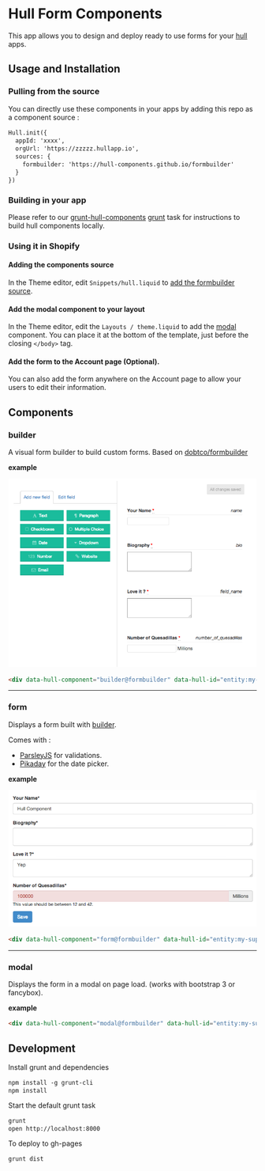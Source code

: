 # Hull Form Components


This app allows you to design and deploy ready to use forms for your [hull](http://hull.io) apps.


## Usage and Installation


### Pulling from the source 

You can directly use these components in your apps by adding this repo as a component source : 

```
Hull.init({
  appId: 'xxxx',
  orgUrl: 'https://zzzzz.hullapp.io',
  sources: {
    formbuilder: 'https://hull-components.github.io/formbuilder'
  }
})
```

### Building in your app


Please refer to our [grunt-hull-components](http://github.com/hull/grunt-hull-components) [grunt](http://gruntjs.com/) task for instructions to build hull components locally.


### Using it in Shopify

#### Adding the components source

In the Theme editor, edit `Snippets/hull.liquid` to [add the formbuilder source](#pulling-from-the-source).

#### Add the modal component to your layout 

In the Theme editor, edit the `Layouts / theme.liquid` to add the [modal](#modal) component.
You can place it at the bottom of the template, just before the closing `</body>` tag.

#### Add the form to the Account page (Optional).

You can also add the form anywhere on the Account page to allow your users to edit their information.


## Components

### builder

A visual form builder to build custom forms. Based on [dobtco/formbuilder](https://github.com/dobtco/formbuilder)


**example**


![builder](/docs/builder.png)


```html
<div data-hull-component="builder@formbuilder" data-hull-id="entity:my-super-form"></div>
```

---

### form

Displays a form built with [builder](#builder).

Comes with : 

* [ParsleyJS](http://parsleyjs.org/) for validations.
* [Pikaday](https://github.com/dbushell/Pikaday) for the date picker.


**example**


![form](/docs/form.png)


```html
<div data-hull-component="form@formbuilder" data-hull-id="entity:my-super-form"></div>
```

---

### modal

Displays the form in a modal on page load. (works with bootstrap 3 or fancybox).


**example**

```html
<div data-hull-component="modal@formbuilder" data-hull-id="entity:my-super-form"></div>
```


## Development


Install grunt and dependencies 

    npm install -g grunt-cli
    npm install 

Start the default grunt task

    grunt
    open http://localhost:8000

To deploy to gh-pages

    grunt dist


